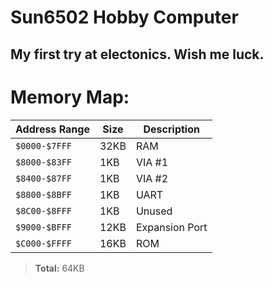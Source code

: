 # Sun6502 Hobby Computer

## My first try at electonics. Wish me luck.

# Memory Map:

| Address Range   | Size   | Description        |
|-----------------|--------|--------------------|
| `$0000-$7FFF`   | 32KB   | RAM                |
| `$8000-$83FF`   | 1KB    | VIA #1             |
| `$8400-$87FF`   | 1KB    | VIA #2             |
| `$8800-$8BFF`   | 1KB    | UART               |
| `$8C00-$8FFF`   | 1KB    | Unused             |
| `$9000-$BFFF`   | 12KB   | Expansion Port     |
| `$C000-$FFFF`   | 16KB   | ROM                |

> **Total:** 64KB
